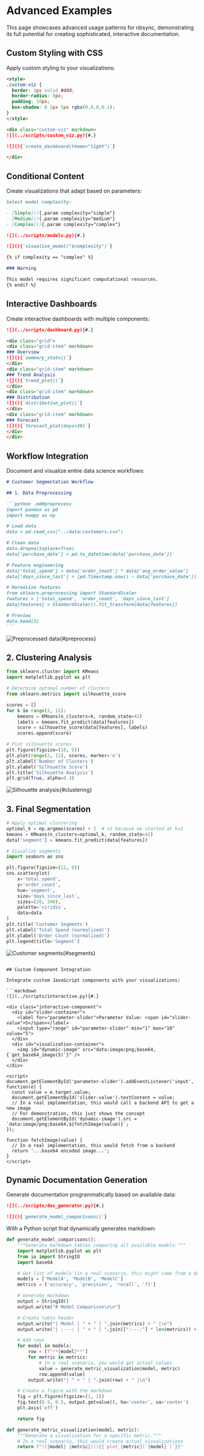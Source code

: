 # Advanced Examples

This page showcases advanced usage patterns for nbsync, demonstrating its full
potential for creating sophisticated, interactive documentation.

## Custom Styling with CSS

Apply custom styling to your visualizations:

```markdown
<style>
.custom-viz {
  border: 1px solid #ddd;
  border-radius: 8px;
  padding: 10px;
  box-shadow: 0 2px 5px rgba(0,0,0,0.1);
}
</style>

<div class="custom-viz" markdown>
![](../scripts/custom_viz.py){#.}

![](){`create_dashboard(theme="light")`}

</div>
```

## Conditional Content

Create visualizations that adapt based on parameters:

```markdown
Select model complexity:

- [Simple](){.param complexity="simple"}
- [Medium](){.param complexity="medium"}
- [Complex](){.param complexity="complex"}

![](../scripts/models.py){#.}

![](){`visualize_model("$complexity")`}

{% if complexity == "complex" %}

### Warning

This model requires significant computational resources.
{% endif %}
```

## Interactive Dashboards

Create interactive dashboards with multiple components:

```markdown source="tabbed-nbsync"
![](../scripts/dashboard.py){#.}

<div class="grid">
<div class="grid-item" markdown>
### Overview
![](){`summary_stats()`}
</div>
<div class="grid-item" markdown>
### Trend Analysis
![](){`trend_plot()`}
</div>
<div class="grid-item" markdown>
### Distribution
![](){`distribution_plot()`}
</div>
<div class="grid-item" markdown>
### Forecast
![](){`forecast_plot(days=30)`}
</div>
</div>
```

## Workflow Integration

Document and visualize entire data science workflows:

````markdown source="tabbed-nbsync"
# Customer Segmentation Workflow

## 1. Data Preprocessing

```python .md#preprocess
import pandas as pd
import numpy as np

# Load data
data = pd.read_csv("../data/customers.csv")

# Clean data
data.dropna(inplace=True)
data['purchase_date'] = pd.to_datetime(data['purchase_date'])

# Feature engineering
data['total_spend'] = data['order_count'] * data['avg_order_value']
data['days_since_last'] = (pd.Timestamp.now() - data['purchase_date']).dt.days

# Normalize features
from sklearn.preprocessing import StandardScaler
features = ['total_spend', 'order_count', 'days_since_last']
data[features] = StandardScaler().fit_transform(data[features])

# Preview
data.head(3)
```
````

![Preprocessed data](){#preprocess}

## 2. Clustering Analysis

```python .md#clustering
from sklearn.cluster import KMeans
import matplotlib.pyplot as plt

# Determine optimal number of clusters
from sklearn.metrics import silhouette_score

scores = []
for k in range(2, 11):
    kmeans = KMeans(n_clusters=k, random_state=42)
    labels = kmeans.fit_predict(data[features])
    score = silhouette_score(data[features], labels)
    scores.append(score)

# Plot silhouette scores
plt.figure(figsize=(10, 5))
plt.plot(range(2, 11), scores, marker='o')
plt.xlabel('Number of Clusters')
plt.ylabel('Silhouette Score')
plt.title('Silhouette Analysis')
plt.grid(True, alpha=0.3)
```

![Silhouette analysis](){#clustering}

## 3. Final Segmentation

```python .md#segments
# Apply optimal clustering
optimal_k = np.argmax(scores) + 2  # +2 because we started at k=2
kmeans = KMeans(n_clusters=optimal_k, random_state=42)
data['segment'] = kmeans.fit_predict(data[features])

# Visualize segments
import seaborn as sns

plt.figure(figsize=(12, 8))
sns.scatterplot(
    x='total_spend',
    y='order_count',
    hue='segment',
    size='days_since_last',
    sizes=(20, 200),
    palette='viridis',
    data=data
)
plt.title('Customer Segments')
plt.xlabel('Total Spend (normalized)')
plt.ylabel('Order Count (normalized)')
plt.legend(title='Segment')
```

![Customer segments](){#segments}

````

## Custom Component Integration

Integrate custom JavaScript components with your visualizations:

```markdown
![](../scripts/interactive.py){#.}

<div class="interactive-component">
  <div id="slider-container">
    <label for="parameter-slider">Parameter Value: <span id="slider-value">5</span></label>
    <input type="range" id="parameter-slider" min="1" max="10" value="5">
  </div>
  <div id="visualization-container">
    <img id="dynamic-image" src="data:image/png;base64,{`get_base64_image(5)`}" />
  </div>
</div>

<script>
document.getElementById('parameter-slider').addEventListener('input', function(e) {
  const value = e.target.value;
  document.getElementById('slider-value').textContent = value;
  // In a real implementation, this would call a backend API to get a new image
  // For demonstration, this just shows the concept
  document.getElementById('dynamic-image').src = `data:image/png;base64,${fetchImage(value)}`;
});

function fetchImage(value) {
  // In a real implementation, this would fetch from a backend
  return '...base64 encoded image...';
}
</script>
````

## Dynamic Documentation Generation

Generate documentation programmatically based on available data:

```markdown
![](../scripts/doc_generator.py){#.}

![](){`generate_model_comparisons()`}
```

With a Python script that dynamically generates markdown:

```python
def generate_model_comparisons():
    """Generate markdown tables comparing all available models."""
    import matplotlib.pyplot as plt
    from io import StringIO
    import base64

    # Get list of models (in a real scenario, this might come from a database)
    models = ['ModelA', 'ModelB', 'ModelC']
    metrics = ['accuracy', 'precision', 'recall', 'f1']

    # Generate markdown
    output = StringIO()
    output.write("# Model Comparison\n\n")

    # Create table header
    output.write("| Model | " + " | ".join(metrics) + " |\n")
    output.write("| :---: | " + " | ".join([":---:"] * len(metrics)) + " |\n")

    # Add rows
    for model in models:
        row = [f"**{model}**"]
        for metric in metrics:
            # In a real scenario, you would get actual values
            value = generate_metric_visualization(model, metric)
            row.append(value)
        output.write("| " + " | ".join(row) + " |\n")

    # Create a figure with the markdown
    fig = plt.figure(figsize=(1, 1))
    fig.text(0.5, 0.5, output.getvalue(), ha='center', va='center')
    plt.axis('off')

    return fig

def generate_metric_visualization(model, metric):
    """Generate a visualization for a specific metric."""
    # In a real scenario, this would create actual visualizations
    return f"![{model} {metric}](){{`plot_{metric}('{model}')`}}"
```
